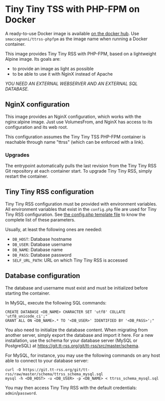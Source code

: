 # Tiny Tiny TSS with PHP-FPM on Docker

A ready-to-use Docker image is available [on the docker hub](https://hub.docker.com/r/smaccagnoni/ttrss-phpfpm/). Use `smaccagnoni/ttrss-phpfpm` as the image name when running a Docker container.

This image provides Tiny Tiny RSS with PHP-FPM, based on a lightweight Alpine image. Its goals are:

* to provide an image as light as possible
* to be able to use it with NginX instead of Apache

*YOU NEED AN EXTERNAL WEBSERVER AND AN EXTERNAL SQL DATABASE.*

## NginX configuration

This image provides an NginX configuration, which works with the nginx:alpine image. Just use VolumesFrom, and NginX has access to its configuration and its web root.

This configuration assumes the Tiny Tiny TSS PHP-FPM container is reachable through name "ttrss" (which can be enforced with a link).

### Upgrades

The entrypoint automatically pulls the last revision from the Tiny Tiny RSS Git repository at each container start. To upgrade Tiny Tiny RSS, simply restart the container.

## Tiny Tiny RSS configuration

Tiny Tiny RSS configuration must be provided with environment variables. All environment variables that exist in the `config.php` file are used for Tiny Tiny RSS configuration. See [the config.php template file](https://git.tt-rss.org/git/tt-rss/src/master/config.php-dist) to know the complete list of these parameters.

Usually, at least the following ones are needed:

* `DB_HOST`: Database hostname
* `DB_USER`: Database username
* `DB_NAME`: Database name
* `DB_PASS`: Database password
* `SELF_URL_PATH`: URL on which Tiny Tiny RSS is accessed

## Database configuration

The database and username must exist and must be initialized before starting the container.

In MySQL, execute the following SQL commands:

```
CREATE DATABASE <DB_NAME> CHARACTER SET 'utf8' COLLATE 'utf8_unicode_ci';"
GRANT ALL ON <DB_NAME>.* TO '<DB_USER>' IDENTIFIED BY '<DB_PASS>';"
```

You also need to initialize the database content. When migrating from another server, simply export the database and import it here. For a new installation, use the schema for your database server (MySQL or PostgreSQL) at https://git.tt-rss.org/git/tt-rss/src/master/schema.

For MySQL, for instance, you may use the following commands on any host able to connect to your database server:
```
curl -O https://git.tt-rss.org/git/tt-rss/raw/master/schema/ttrss_schema_mysql.sql
mysql -h <DB_HOST> -u <DB_USER> -p <DB_NAME> < ttrss_schema_mysql.sql
```

You may then access Tiny Tiny RSS with the default credentials: `admin`/`password`.
